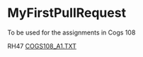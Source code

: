 # MyFirstPullRequest
To be used for the assignments in Cogs 108

RH47
[COGS108_A1.TXT](https://github.com/ruhuang24/MyFirstPullRequest/files/7308840/COGS108_A1.TXT)
